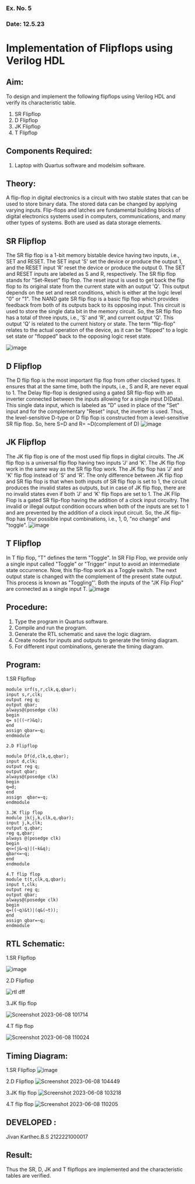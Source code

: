 ### Ex. No. 5
### Date: 12.5.23
# Implementation of Flipflops using Verilog HDL
## Aim:
To design and implement the following flipflops using Verilog HDL and verify its characteristic table.
1.	SR Flipflop
2.	D Flipflop
3.	JK Flipflop
4.	T Flipflop
## Components Required:
1.	Laptop with Quartus software and modelsim software.
## Theory:
A flip-flop in digital electronics is a circuit with two stable states that can be used to store binary data. The stored data can be changed by applying varying inputs. Flip-flops and latches are fundamental building blocks of digital electronics systems used in computers, communications, and many other types of systems. Both are used as data storage elements.
## SR Flipflop
The SR flip flop is a 1-bit memory bistable device having two inputs, i.e., SET and RESET. The SET input 'S' set the device or produce the output 1, and the RESET input 'R' reset the device or produce the output 0. The SET and RESET inputs are labeled as S and R, respectively.
The SR flip flop stands for "Set-Reset" flip flop. The reset input is used to get back the flip flop to its original state from the current state with an output 'Q'. This output depends on the set and reset conditions, which is either at the logic level "0" or "1".
The NAND gate SR flip flop is a basic flip flop which provides feedback from both of its outputs back to its opposing input. This circuit is used to store the single data bit in the memory circuit. So, the SR flip flop has a total of three inputs, i.e., 'S' and 'R', and current output 'Q'. This output 'Q' is related to the current history or state. The term "flip-flop" relates to the actual operation of the device, as it can be "flipped" to a logic set state or "flopped" back to the opposing logic reset state.

![image](https://github.com/rvinifa/Flipflops/assets/133735746/725727f1-85ef-4b56-8fb5-5fd470d8d207)
 

## D Flipflop
The D flip flop is the most important flip flop from other clocked types. It ensures that at the same time, both the inputs, i.e., S and R, are never equal to 1. The Delay flip-flop is designed using a gated SR flip-flop with an inverter connected between the inputs allowing for a single input D(Data).
This single data input, which is labeled as "D" used in place of the "Set" input and for the complementary "Reset" input, the inverter is used. Thus, the level-sensitive D-type or D flip flop is constructed from a level-sensitive SR flip flop.
So, here S=D and R= ~D(complement of D)
![image](https://github.com/rvinifa/Flipflops/assets/133735746/c9c8383d-6f6d-48c6-b35b-2a2fa28178ed)
 
## JK Flipflop
The JK flip flop is one of the most used flip flops in digital circuits. The JK flip flop is a universal flip flop having two inputs 'J' and 'K'. The JK flip flop work in the same way as the SR flip flop work. The JK flip flop has 'J' and 'K' flip flop instead of 'S' and 'R'. The only difference between JK flip flop and SR flip flop is that when both inputs of SR flip flop is set to 1, the circuit produces the invalid states as outputs, but in case of JK flip flop, there are no invalid states even if both 'J' and 'K' flip flops are set to 1. The JK Flip Flop is a gated SR flip-flop having the addition of a clock input circuitry. The invalid or illegal output condition occurs when both of the inputs are set to 1 and are prevented by the addition of a clock input circuit. So, the JK flip-flop has four possible input combinations, i.e., 1, 0, "no change" and "toggle". 
 ![image](https://github.com/rvinifa/Flipflops/assets/133735746/ad5d7905-7ed9-4ddb-ba91-4e284fc151d6)


## T Flipflop
In T flip flop, "T" defines the term "Toggle". In SR Flip Flop, we provide only a single input called "Toggle" or "Trigger" input to avoid an intermediate state occurrence. Now, this flip-flop work as a Toggle switch. The next output state is changed with the complement of the present state output. This process is known as "Toggling"'. Both the inputs of the "JK Flip Flop" are connected as a single input T.
 ![image](https://github.com/rvinifa/Flipflops/assets/133735746/d8ebd20c-4a91-4496-bd67-2239ab1a0798)

## Procedure:
1.	Type the program in Quartus software.
2.	Compile and run the program.
3.	Generate the RTL schematic and save the logic diagram.
4.	Create nodes for inputs and outputs to generate the timing diagram.
5.	For different input combinations, generate the timing diagram.


## Program:
1.SR Flipflop
~~~
module srf(s,r,clk,q,qbar);
input s,r,clk;
output reg q;
output qbar;
always@(posedge clk)
begin 
q= s|((~r)&q);
end
assign qbar=~q;
endmodule 

2.D Flipflop

module Df(d,clk,q,qbar);
input d,clk;
output reg q;
output qbar;
always@(posedge clk)
begin
q=d;
end
assign  qbar=~q;
endmodule 

3.JK flip flop
module jk(j,k,clk,q,qbar);
input j,k,clk;
output q,qbar;
reg q,qbar;
always @(posedge clk)
begin 
q<=(j&~q)|(~k&q);
qbar<=~q;
end
endmodule

4.T flip flop
module t(t,clk,q,qbar);
input t,clk;
output reg q;
output qbar;
always@(posedge clk)
begin
q=((~q)&t)|(q&(~t));
end
assign qbar=~q;
endmodule 
~~~
## RTL Schematic:

1.SR Flipflop

![image](https://github.com/Nandhakumar22008968/Flipflops/assets/129037794/d36bc76a-629b-4bca-95b4-4058e3c39646)

2.D Flipflop

![rtl dff](https://github.com/Nandhakumar22008968/Flipflops/assets/129037794/16806a58-ea2c-4af7-a3b6-e7583291da35)

3.JK flip flop

![Screenshot 2023-06-08 101714](https://github.com/Nandhakumar22008968/Flipflops/assets/129037794/a6b1751a-d6cd-41d8-a940-eb49097a9a73)

4.T flip flop

![Screenshot 2023-06-08 110024](https://github.com/Nandhakumar22008968/Flipflops/assets/129037794/e9be5faf-a8f3-452a-8d05-9a1f3e92f767)



## Timing Diagram:
1.SR Flipflop
![image](https://github.com/Nandhakumar22008968/Flipflops/assets/129037794/d1b92053-dda7-4c28-8f66-6e93032d338b)

2.D Flipflop
![Screenshot 2023-06-08 104449](https://github.com/Nandhakumar22008968/Flipflops/assets/129037794/ea673bb0-f879-414e-96de-f087bd11b7df)

3.JK flip flop
![Screenshot 2023-06-08 103218](https://github.com/Nandhakumar22008968/Flipflops/assets/129037794/88f29b5a-f1c5-4855-97e7-fb03c8e01f4a)

4.T flip flop
![Screenshot 2023-06-08 110205](https://github.com/Nandhakumar22008968/Flipflops/assets/129037794/b0a1655c-f2fe-4dc1-bae1-7821e0ea177a)


## DEVELOPED :
Jivan Karthec.B.S
2122221000017



## Result:
Thus the SR, D, JK and T flipflops are implemented and the characteristic tables are verified.

